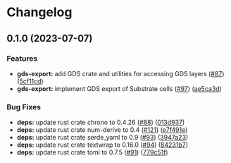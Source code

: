 # Changelog

## 0.1.0 (2023-07-07)


### Features

* **gds-export:** add GDS crate and utilities for accessing GDS layers ([#87](https://github.com/substrate-labs/substrate2/issues/87)) ([5cf11cd](https://github.com/substrate-labs/substrate2/commit/5cf11cd0ff80d637ca7210a603625a3b950cdaa4))
* **gds-export:** implement GDS export of Substrate cells ([#97](https://github.com/substrate-labs/substrate2/issues/97)) ([ae5ca3d](https://github.com/substrate-labs/substrate2/commit/ae5ca3d0356848eb8e080a7714667193bb9d28fb))


### Bug Fixes

* **deps:** update rust crate chrono to 0.4.26 ([#88](https://github.com/substrate-labs/substrate2/issues/88)) ([013d937](https://github.com/substrate-labs/substrate2/commit/013d937145cd6bbc5fb9db1bdc481f9db716c5e4))
* **deps:** update rust crate num-derive to 0.4 ([#121](https://github.com/substrate-labs/substrate2/issues/121)) ([e7f491e](https://github.com/substrate-labs/substrate2/commit/e7f491efcb5a3fd7a5c9af0c17b5d6578a4e7d76))
* **deps:** update rust crate serde_yaml to 0.9 ([#93](https://github.com/substrate-labs/substrate2/issues/93)) ([3947a23](https://github.com/substrate-labs/substrate2/commit/3947a238f7b05fc9c23987b3beba538d1d582fc8))
* **deps:** update rust crate textwrap to 0.16.0 ([#94](https://github.com/substrate-labs/substrate2/issues/94)) ([84231b7](https://github.com/substrate-labs/substrate2/commit/84231b76ac13fa55043f1fe36739bccaf6fdc6dc))
* **deps:** update rust crate toml to 0.7.5 ([#91](https://github.com/substrate-labs/substrate2/issues/91)) ([779c51f](https://github.com/substrate-labs/substrate2/commit/779c51feb824f415e75071f1f7440ca1da5cf36e))
